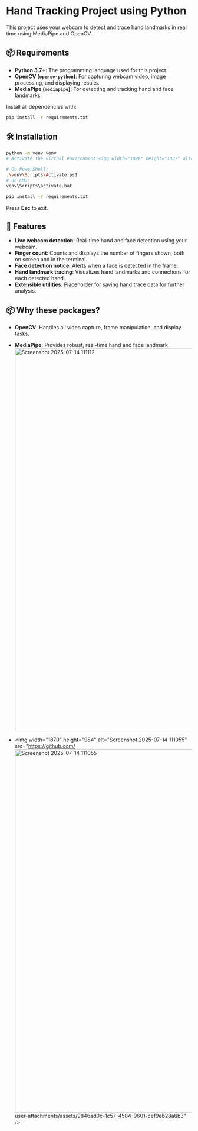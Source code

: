 # Hand Tracking Project using Python

This project uses your webcam to detect and trace hand landmarks in real time using MediaPipe and OpenCV.

## 📦 Requirements

- **Python 3.7+**: The programming language used for this project.
- **OpenCV (`opencv-python`)**: For capturing webcam video, image processing, and displaying results.
- **MediaPipe (`mediapipe`)**: For detecting and tracking hand and face landmarks.

Install all dependencies with:
```bash
pip install -r requirements.txt
```

## 🛠 Installation

```bash
python -m venv venv
# Activate the virtual environment:<img width="1896" height="1037" alt="Screenshot 2025-07-14 111112" src="https://github.com/user-attachments/assets/83e9a6d3-723e-4f3a-bdd0-75cddee54092" />

# On PowerShell:
.\venv\Scripts\Activate.ps1
# On CMD:
venv\Scripts\activate.bat

pip install -r requirements.txt
```

Press **Esc** to exit.

## 📸 Features

- **Live webcam detection**: Real-time hand and face detection using your webcam.
- **Finger count**: Counts and displays the number of fingers shown, both on screen and in the terminal.
- **Face detection notice**: Alerts when a face is detected in the frame.
- **Hand landmark tracing**: Visualizes hand landmarks and connections for each detected hand.
- **Extensible utilities**: Placeholder for saving hand trace data for further analysis.

## 📦 Why these packages?

- **OpenCV**: Handles all video capture, frame manipulation, and display tasks.
- **MediaPipe**: Provides robust, real-time hand and face landmark<img width="1896" height="1037" alt="Screenshot 2025-07-14 111112" src="https://github.com/user-attachments/assets/f8eedb54-52b5-482c-8986-4e8b949224be" />

- <img width="1870" height="984" alt="Screenshot 2025-07-14 111055" src="https://github.com/<img width="1870" height="984" alt="Screenshot 2025-07-14 111055" src="https://github.com/user-attachments/assets/9dd40230-d863-4ae1-8e30-f86f986d0bc9" />
user-attachments/assets/9846ad0c-1c57-4584-9601-cef9eb28a6b3" />



